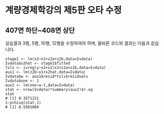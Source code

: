 # 계량경제학강의 제5판 오타 수정

## 407면 하단~408면 상단

실습결과 3행, 5행, 10행, 12행을 수정하여야 하며, 올바른 코드와 결과는 다음과 같습니다.

```
stage1 <- lm(x2~x1+z2a+z2b,data=Ivdata)
Ivdata$x2hat <- stage1$fitted
tsls <- ivreg(y~x1+x2|x1+z2a+z2b,data=Ivdata)
aux1 <- lm(z2b~x1+x2hat,data=Ivdata)
Ivdata$w <- aux1$resid*tsls$residuals
Ivdata$one <- 1
aux2 <- lm(one~w-1,data=Ivdata)
stat <- nrow(Ivdata)*summary(aux2)$r.sq
stat
# [1] 0.3571221
1-pchisq(stat,1)
# [1] 0.5501089
```
